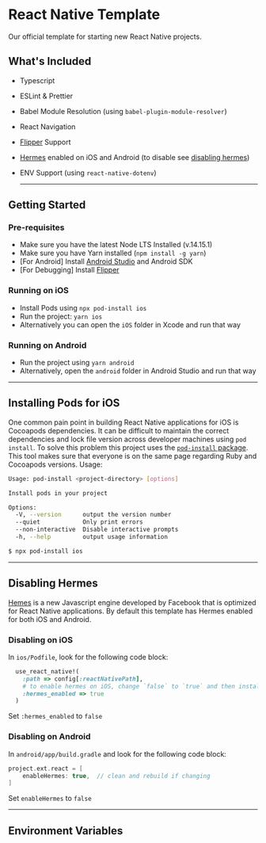 # React Native Template

Our official template for starting new React Native projects.

## What's Included

* Typescript

* ESLint & Prettier

* Babel Module Resolution (using `babel-plugin-module-resolver`)

* React Navigation

* [Flipper](https://fbflipper.com/) Support

* [Hermes](https://hermesengine.dev/) enabled on iOS and Android (to disable see  [disabling hermes](#disabling-hermes))

* ENV Support (using `react-native-dotenv`)

  

  ---

  

## Getting Started

### Pre-requisites

* Make sure you have the latest Node LTS Installed (v.14.15.1)
* Make sure you have Yarn installed (`npm install -g yarn`)
* [For Android] Install [Android Studio](https://developer.android.com/studio) and Android SDK
* [For Debugging] Install [Flipper](https://fbflipper.com/)

### Running on iOS

* Install Pods using `npx pod-install ios`
* Run the project: `yarn ios`
* Alternatively you can open the `iOS` folder in Xcode and run that way

### Running on Android

* Run the project using `yarn android`
* Alternatively, open the `android` folder in Android Studio and run that way



---



## Installing Pods for iOS

One common pain point in building React Native applications for iOS is Cocoapods dependencies. It can be difficult to maintain the correct dependencies and lock file version across developer machines using `pod install`. To solve this problem this project uses the  [`pod-install` package](https://www.npmjs.com/package/pod-install). This tool makes sure that everyone is on the same page regarding Ruby and Cocoapods versions. Usage:

```bash
Usage: pod-install <project-directory> [options]

Install pods in your project

Options:
  -V, --version      output the version number
  --quiet            Only print errors
  --non-interactive  Disable interactive prompts
  -h, --help         output usage information
```

```bash
$ npx pod-install ios
```



---



## Disabling Hermes

[Hemes](https://hermesengine.dev/) is a new Javascript engine developed by Facebook that is optimized for React Native applications. By default this template has Hermes enabled for both iOS and Android. 

### Disabling on iOS

In `ios/Podfile`, look for the following code block:

```ruby
  use_react_native!(
    :path => config[:reactNativePath],
    # to enable hermes on iOS, change `false` to `true` and then install pods
    :hermes_enabled => true 
  )
```

Set `:hermes_enabled` to `false`

### Disabling on Android

In `android/app/build.gradle` and look for the following code block:

```groovy
project.ext.react = [
    enableHermes: true,  // clean and rebuild if changing
]
```

Set `enableHermes` to `false`



---

## Environment Variables

